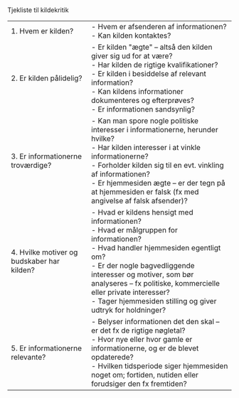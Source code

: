 ### 

Tjekliste til kildekritik

|                                            |                                                                                                                                                                                                                                                                                                                                       |
| ------------------------------------------ | ------------------------------------------------------------------------------------------------------------------------------------------------------------------------------------------------------------------------------------------------------------------------------------------------------------------------------------- |
| 1. Hvem er kilden?                         | - Hvem er afsenderen af informationen?<br>- Kan kilden kontaktes?                                                                                                                                                                                                                                                                     |
| 2. Er kilden pålidelig?                    | - Er kilden "ægte" – altså den kilden giver sig ud for at være?<br>- Har kilden de rigtige kvalifikationer?<br>- Er kilden i besiddelse af relevant information?<br>- Kan kildens informationer dokumenteres og efterprøves?<br>- Er informationen sandsynlig?                                                                        |
| 3. Er informationerne troværdige?          | - Kan man spore nogle politiske interesser i informationerne, herunder hvilke?<br>- Har kilden interesser i at vinkle informationerne?<br>- Forholder kilden sig til en evt. vinkling af informationen?<br>- Er hjemmesiden ægte – er der tegn på at hjemmesiden er falsk (fx med angivelse af falsk afsender)?                       |
| 4. Hvilke motiver og budskaber har kilden? | - Hvad er kildens hensigt med informationen?<br>- Hvad er målgruppen for informationen?<br>- Hvad handler hjemmesiden egentligt om?<br>- Er der nogle bagvedliggende interesser og motiver, som bør analyseres – fx politiske, kommercielle eller private interesser?<br>- Tager hjemmesiden stilling og giver udtryk for holdninger? |
| 5. Er informationerne relevante?           | - Belyser informationen det den skal – er det fx de rigtige nøgletal?<br>- Hvor nye eller hvor gamle er informationerne, og er de blevet opdaterede?<br>- Hvilken tidsperiode siger hjemmesiden noget om; fortiden, nutiden eller forudsiger den fx fremtiden?                                                                        |